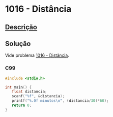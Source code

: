 # 1016 - Distância

## [Descrição](https://www.beecrowd.com.br/judge/pt/problems/view/1016)

## Solução

Vide problema [1016 - Distância](../1016/README.md).

### C99

```c
#include <stdio.h>

int main() {
   float distancia;
   scanf("%f", &distancia);
   printf("%.0f minutos\n", (distancia/30)*60);
   return 0;
}

```

